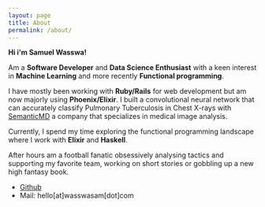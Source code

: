 ```yaml
---
layout: page
title: About
permalink: /about/
---
```


**Hi i'm Samuel Wasswa!**

 Am a **Software Developer** and **Data Science Enthusiast** with a keen interest in **Machine Learning** and more recently **Functional programming**.

I have mostly been working with **Ruby/Rails** for web development but am now majorly using **Phoenix/Elixir**. I built a convolutional neural network that can accurately classify Pulmonary Tuberculosis in Chest X-rays with [SemanticMD](https://semantic.md/) a company that specializes in medical image analysis.

Currently, I spend my time exploring the functional programming landscape where I work with **Elixir** and **Haskell**.

After hours am a football fanatic obsessively analysing tactics and supporting my favorite team, working on short stories or gobbling up a new high fantasy book.

* [Github](http://github.com/samtechie)
* Mail: hello[at]wasswasam[dot]com

